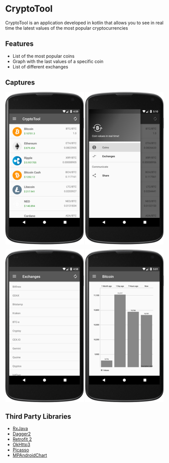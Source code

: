 # CryptoTool
CryptoTool is an application developed in kotlin that allows you to see in real time the latest values of the most popular cryptocurrencies

## Features
* List of the most popular coins
* Graph with the last values of a specific coin
* List of different  exchanges

## Captures
<p>
<img src="captures/home.png" width="250"/>
<img src="captures/menu.png" width="250"/>
</p>
<p>
<img src="captures/exchanges.png" width="250"/>
<img src="captures/chart.png" width="250"/>
</p>


## Third Party Libraries
* [RxJava](https://github.com/ReactiveX/RxJava)
* [Dagger2](https://google.github.io/dagger/)
* [Retrofit 2](http://square.github.io/retrofit/)
* [OkHttp3](https://github.com/square/okhttp)
* [Picasso](https://github.com/square/picasso)
* [MPAndroidChart](https://github.com/PhilJay/MPAndroidChart)

